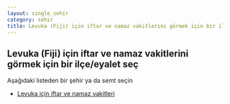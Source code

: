 ```yaml
---
layout: single_sehir
category: sehir
title: Levuka (Fiji) için iftar ve namaz vakitlerini görmek için bir ilçe/eyalet seç
---
```



## Levuka (Fiji) için iftar ve namaz vakitlerini görmek için bir ilçe/eyalet seç

Aşağıdaki listeden bir şehir ya da semt seçin


* [Levuka için iftar ve namaz vakitleri](/iftar.html?sehir=Levuka&ulke=Fiji&state=Levuka)
